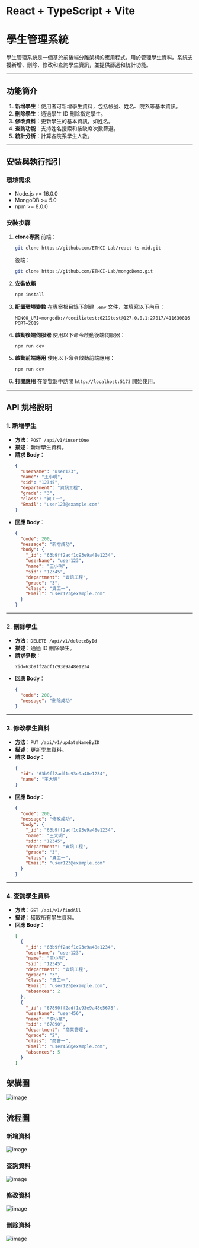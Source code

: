 # React + TypeScript + Vite
# 學生管理系統
學生管理系統是一個基於前後端分離架構的應用程式，用於管理學生資料。系統支援新增、刪除、修改和查詢學生資訊，並提供篩選和統計功能。

---

## 功能簡介

1. **新增學生**：使用者可新增學生資料，包括帳號、姓名、院系等基本資訊。
2. **刪除學生**：通過學生 ID 刪除指定學生。
3. **修改資料**：更新學生的基本資訊，如姓名。
4. **查詢功能**：支持姓名搜索和按缺席次數篩選。
5. **統計分析**：計算各院系學生人數。

---

## 安裝與執行指引

### **環境需求**

- Node.js >= 16.0.0
- MongoDB >= 5.0
- npm >= 8.0.0

### **安裝步驟**

1. **clone專案**
   前端：
   ```bash
   git clone https://github.com/ETHCI-Lab/react-ts-mid.git
   ```
   後端：
   ```bash
   git clone https://github.com/ETHCI-Lab/mongoDemo.git
   ```
   

2. **安裝依賴**
   ```bash
   npm install
   ```

3. **配置環境變數**
   在專案根目錄下創建 `.env` 文件，並填寫以下內容：
   ```env
   MONGO_URI=mongodb://ceciliatest:0219test@127.0.0.1:27017/411630816
   PORT=2019
   ```

4. **啟動後端伺服器**
   使用以下命令啟動後端伺服器：
   ```bash
   npm run dev
   ```

5. **啟動前端應用**
   使用以下命令啟動前端應用：
   ```bash
   npm run dev
   ```

6. **打開應用**
   在瀏覽器中訪問 `http://localhost:5173` 開始使用。

---

## API 規格說明

### **1. 新增學生**

- **方法**：`POST /api/v1/insertOne`
- **描述**：新增學生資料。
- **請求 Body**：
  ```json
  {
    "userName": "user123",
    "name": "王小明",
    "sid": "12345",
    "department": "資訊工程",
    "grade": "3",
    "class": "資工一",
    "Email": "user123@example.com"
  }
  ```
- **回應 Body**：
  ```json
  {
    "code": 200,
    "message": "新增成功",
    "body": {
      "_id": "63b9ff2adf1c93e9a48e1234",
      "userName": "user123",
      "name": "王小明",
      "sid": "12345",
      "department": "資訊工程",
      "grade": "3",
      "class": "資工一",
      "Email": "user123@example.com"
    }
  }
  ```

---

### **2. 刪除學生**

- **方法**：`DELETE /api/v1/deleteById`
- **描述**：通過 ID 刪除學生。
- **請求參數**：
  ```
  ?id=63b9ff2adf1c93e9a48e1234
  ```
- **回應 Body**：
  ```json
  {
    "code": 200,
    "message": "刪除成功"
  }
  ```

---

### **3. 修改學生資料**

- **方法**：`PUT /api/v1/updateNameByID`
- **描述**：更新學生資料。
- **請求 Body**：
  ```json
  {
    "id": "63b9ff2adf1c93e9a48e1234",
    "name": "王大明"
  }
  ```
- **回應 Body**：
  ```json
  {
    "code": 200,
    "message": "修改成功",
    "body": {
      "_id": "63b9ff2adf1c93e9a48e1234",
      "name": "王大明",
      "sid": "12345",
      "department": "資訊工程",
      "grade": "3",
      "class": "資工一",
      "Email": "user123@example.com"
    }
  }
  ```

---

### **4. 查詢學生資料**

- **方法**：`GET /api/v1/findAll`
- **描述**：獲取所有學生資料。
- **回應 Body**：
  ```json
  [
    {
      "_id": "63b9ff2adf1c93e9a48e1234",
      "userName": "user123",
      "name": "王小明",
      "sid": "12345",
      "department": "資訊工程",
      "grade": "3",
      "class": "資工一",
      "Email": "user123@example.com",
      "absences": 2
    },
    {
      "_id": "67890ff2adf1c93e9a48e5678",
      "userName": "user456",
      "name": "李小華",
      "sid": "67890",
      "department": "商業管理",
      "grade": "2",
      "class": "商管一",
      "Email": "user456@example.com",
      "absences": 5
    }
  ]
  ```
## **架構圖**
![image](https://github.com/changwanlin/mongoDemo/blob/main/%E6%9E%B6%E6%A7%8B%E5%9C%96.drawio.png)
## **流程圖**
### **新增資料**
![image](https://github.com/changwanlin/mongoDemo/blob/main/%E6%96%B0%E5%A2%9E.drawio.png)
### **查詢資料**
![image](https://github.com/changwanlin/mongoDemo/blob/main/%E6%9B%B4%E6%96%B0.drawio.png)
### **修改資料**
![image](https://github.com/changwanlin/mongoDemo/blob/main/%E6%9B%B4%E6%96%B0.drawio.png)
### **刪除資料**
![image](https://github.com/changwanlin/mongoDemo/blob/main/%E5%88%AA%E9%99%A43.drawio.png)

